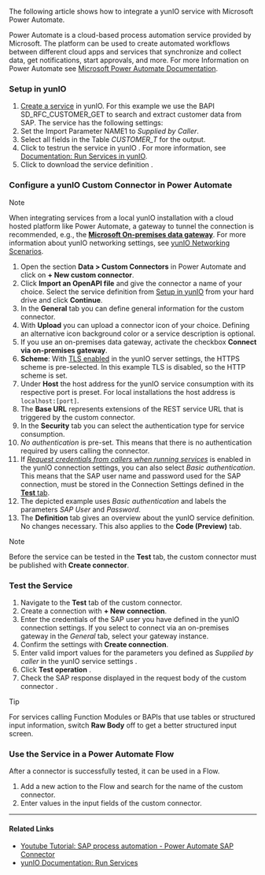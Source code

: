 The following article shows how to integrate a yunIO service with Microsoft Power Automate.

Power Automate is a cloud-based process automation service provided by Microsoft. The platform can be used to create automated workflows between different cloud apps and services that synchronize and collect data, get notifications, start approvals, and more. For more Information on Power Automate see [Microsoft Power Automate Documentation](https://docs.microsoft.com/en-us/power-automate/).

### Setup in yunIO

1. [Create a service](../../getting-started/#create-a-service) in yunIO. For this example we use the BAPI SD_RFC_CUSTOMER_GET to search and extract customer data from SAP. The service has the following settings:
1. Set the Import Parameter NAME1 to *Supplied by Caller*.
1. Select all fields in the Table *CUSTOMER_T* for the output.
1. Click to testrun the service in yunIO . For more information, see [Documentation: Run Services in yunIO](../../documentation/run-services/#run-services-in-yunio).
1. Click to download the service definition .

### Configure a yunIO Custom Connector in Power Automate

Note

When integrating services from a local yunIO installation with a cloud hosted platform like Power Automate, a gateway to tunnel the connection is recommended, e.g., the [**Microsoft On-premises data gateway**](https://docs.microsoft.com/en-us/data-integration/gateway/). For more information about yunIO networking settings, see [yunIO Networking Scenarios](../networking/).

1. Open the section **Data > Custom Connectors** in Power Automate and click on **+ New custom connector**.
1. Click **Import an OpenAPI file** and give the connector a name of your choice. Select the service definition from [Setup in yunIO](#setup-in-yunio) from your hard drive and click **Continue**.
1. In the **General** tab you can define general information for the custom connector.
1. With **Upload** you can upload a connector icon of your choice. Defining an alternative icon background color or a service description is optional.
1. If you use an on-premises data gateway, activate the checkbox **Connect via on-premises gateway**.
1. **Scheme**: With [TLS enabled](../../documentation/server-settings/#transport-layer-security) in the yunIO server settings, the HTTPS scheme is pre-selected. In this example TLS is disabled, so the HTTP scheme is set.
1. Under **Host** the host address for the yunIO service consumption with its respective port is preset. For local installations the host address is `localhost:[port]`.
1. The **Base URL** represents extensions of the REST service URL that is triggered by the custom connector.
1. In the **Security** tab you can select the authentication type for service consumption.
1. *No authentication* is pre-set. This means that there is no authentication required by users calling the connector.
1. If [*Request credentials from callers when running services*](../../documentation/sap-connection/settings/#authentication) is enabled in the yunIO connection settings, you can also select *Basic authentication*. This means that the SAP user name and password used for the SAP connection, must be stored in the Connection Settings defined in the [**Test** tab](#test-the-service).
1. The depicted example uses *Basic authentication* and labels the parameters *SAP User* and *Password*.
1. The **Definition** tab gives an overview about the yunIO service definition. No changes necessary. This also applies to the **Code (Preview)** tab.

Note

Before the service can be tested in the **Test** tab, the custom connector must be published with **Create connector**.

### Test the Service

1. Navigate to the **Test** tab of the custom connector.
1. Create a connection with **+ New connection**.
1. Enter the credentials of the SAP user you have defined in the yunIO connection settings. If you select to connect via an on-premises gateway in the *General* tab, select your gateway instance.
1. Confirm the settings with **Create connection**.
1. Enter valid import values for the parameters you defined as *Supplied by caller* in the yunIO service settings .
1. Click **Test operation** .
1. Check the SAP response displayed in the request body of the custom connector .

Tip

For services calling Function Modules or BAPIs that use tables or structured input information, switch **Raw Body** off to get a better structured input screen.

### Use the Service in a Power Automate Flow

After a connector is successfully tested, it can be used in a Flow.

1. Add a new action to the Flow and search for the name of the custom connector.
1. Enter values in the input fields of the custom connector.

______________________________________________________________________

#### Related Links

- [Youtube Tutorial: SAP process automation - Power Automate SAP Connector](https://www.youtube.com/watch?v=k_yL8Bphfus)
- [yunIO Documentation: Run Services](../../documentation/run-services/)
